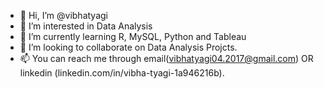 - 👋 Hi, I’m @vibhatyagi
- 👀 I’m interested in Data Analysis
- 🌱 I’m currently learning R, MySQL, Python and Tableau
- 💞️ I’m looking to collaborate on Data Analysis Projcts.
- 📫 You can reach me through email(vibhatyagi04.2017@gmail.com) OR linkedin (linkedin.com/in/vibha-tyagi-1a946216b).

<!---
vibhatyagi/vibhatyagi is a ✨ special ✨ repository because its `README.md` (this file) appears on your GitHub profile.
You can click the Preview link to take a look at your changes.
--->
